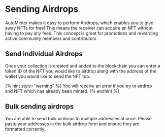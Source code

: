 # Sending Airdrops



AutoMinter makes it easy to perform Airdrops, which enables you to give away NFTs for free! This means the receiver can acquire an NFT without having to pay any fees. This concept is great for promotions and rewarding active community members and contributors

## Send individual Airdrops

Once your collection is created and added to the blockchain you can enter a token ID of the NFT you would like to airdrop along with the address of the wallet you would like to send the NFT too.

{% hint style="warning" %}
You will receive an error if you try to airdrop and NFT which has already been minted.
{% endhint %}

## Bulk sending airdrops

You are able to send bulk airdrops to multiple addresses at once. Please paste your addresses in the bulk airdrop form and ensure they are formatted correctly.&#x20;
